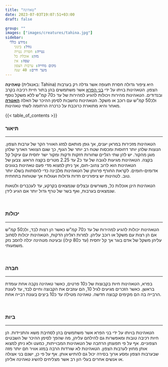 ```yaml
---
title: "טאהינה"
date: 2023-07-03T19:07:51+03:00
draft: false

group: ""
images: ["images/creatures/tahina.jpg"]
sidebar:
  מידע כללי:
    גודל: בינוני
    נטייה: חסרת נטייה
    מזון: אוכלת כל
    שפה: אין
    מקום מחייה: ערבות הצפון
    משך חיים: 40 שנה
---
```


**טָאהִינַה** (באנגלית: Tahina) היא ציפור גדולה חסרת תעופה אשר גדלה רק בערבות הצפון. הטאהינות בויתו על ידי [בני הפרא](../../races/wildlings) אשר משתמשים בהן בתור חיית רכיבה בקרב ובנדודים. הטאהינות מהירות ויכולות להגיע למהירות של עד כ70 קמ"ש ללא משקל נוסף ולכ50 קמ"ש עם רוכב או משקל. הטאהינות נחשבות לסימן ההיכר של האלה [**האטרה**](../../deities/hatera) מאחר והיא מתוארת כרוכבת על כרכרה הרתומה לשתי טאהינות.

{{< table_of_contents >}}

### תיאור

---

הטאהינות מזכירות במראן יענים, אך גופן מותאם למזג האוויר הקר של ערבות הצפון. הנוצות שלהן יותר דחוסות ומכסות שטח רב יותר של הגוף, כך שגם הצוואר הארוך שלהן מוגן מהקור. יש להן שתי רגליים שחורות חזקות ודקות ומקור ישר יחסית עם עיקול קל בקצה. הטאהינות מגיעות לגובה של עד כ2 עד 2.25 מטרים בקצה הראש. צבען של הטאהינות הוא לרוב צהוב-חום, אך ניתן למצוא מדי פעם טאהינות בגוונים אדומים-חומים. לקראת החורף פרוותן של הטאהינות מלבינה כדי להסתוות בשלג יותר טוב. לטהינות יש ציפורניים חדות גדולות ועגולות אך שטוחות בתחתית.

הטאהינות הינן אוכלות כל, משורשים ובצלים שנמצאים בקרקע, עד לעכברים ולטאות שנמצאים בערבות, ואף בשר של טרף גדול יותר אם הגיע לידן.

&nbsp;

### יכולות

---

הטאהינות יכולות להגיע למהירות של עד כ70 קמ"ש כאשר הן רצות לבד, ולכ50 קמ"ש אם הן רצות עם משקל או רוכב עליהן. למרות רגליהן הדקות, הטאהינות יכולות לסחוב עליהן משקל של אדם בוגר אך קל יחסית (עד כ80 קילו) ובעיטה מטהינה יכלה להסב נזק משמעותי.

&nbsp;

### חברה

---

בפרא, הטאהינות חיות בקבוצות של כ10 פרטים, כאשר טאהינה נקבה אחת עומדת בראשן. כאשר הזכרים מגיעים לגיל 10, הם עוזבים את הקבוצה וחיים לבד, עד לעונת הרבייה בה הם מקימים קבוצה חדשה. טאהינה מטילה עד כ10 ביצים בעונת רבייה אחת.

&nbsp;

### ביות

---

הטאהינות בויותו על ידי בני הפרא אשר משתמשים בהן לסחיבת משא והתניידות. הן חיות רכיבה טובות ומאפשרות גם להילחם עליהן, מה שהפך לסימן ההיכר של השבטים הצפוניים. אף על פי תפוצתן הרחבה של הטאהינות המבוייתות, כמעט ולא ניתן למצוא אותן מחוץ לערבות הצפון. הטאהינות לא שורדות הרבה במזג אוויר חם יותר מזה שבערבות הצפון ומסע ארוך בסירה יכול גם להתיש אותן. אף על פי כן, ישנם בני אצולה או אנשים אחרים בעלי הון רב אשר מצליחים להשיג טאהינה אליהן.
